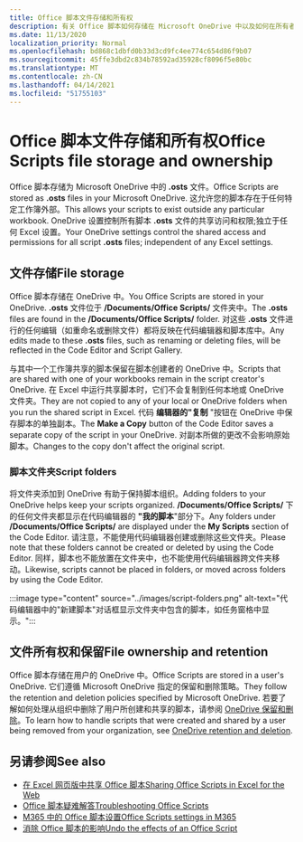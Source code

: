 ```yaml
---
title: Office 脚本文件存储和所有权
description: 有关 Office 脚本如何存储在 Microsoft OneDrive 中以及如何在所有者之间传输的信息。
ms.date: 11/13/2020
localization_priority: Normal
ms.openlocfilehash: bd868c1dbfd0b33d3cd9fc4ee774c654d86f9b07
ms.sourcegitcommit: 45ffe3dbd2c834b78592ad35928cf8096f5e80bc
ms.translationtype: MT
ms.contentlocale: zh-CN
ms.lasthandoff: 04/14/2021
ms.locfileid: "51755103"
---
```

# <a name="office-scripts-file-storage-and-ownership"></a><span data-ttu-id="0d872-103">Office 脚本文件存储和所有权</span><span class="sxs-lookup"><span data-stu-id="0d872-103">Office Scripts file storage and ownership</span></span>

<span data-ttu-id="0d872-104">Office 脚本存储为 Microsoft OneDrive 中的 **.osts** 文件。</span><span class="sxs-lookup"><span data-stu-id="0d872-104">Office Scripts are stored as **.osts** files in your Microsoft OneDrive.</span></span> <span data-ttu-id="0d872-105">这允许您的脚本存在于任何特定工作簿外部。</span><span class="sxs-lookup"><span data-stu-id="0d872-105">This allows your scripts to exist outside any particular workbook.</span></span> <span data-ttu-id="0d872-106">OneDrive 设置控制所有脚本 **.osts** 文件的共享访问和权限;独立于任何 Excel 设置。</span><span class="sxs-lookup"><span data-stu-id="0d872-106">Your OneDrive settings control the shared access and permissions for all script **.osts** files; independent of any Excel settings.</span></span>

## <a name="file-storage"></a><span data-ttu-id="0d872-107">文件存储</span><span class="sxs-lookup"><span data-stu-id="0d872-107">File storage</span></span>

<span data-ttu-id="0d872-108">Office 脚本存储在 OneDrive 中。</span><span class="sxs-lookup"><span data-stu-id="0d872-108">You Office Scripts are stored in your OneDrive.</span></span> <span data-ttu-id="0d872-109">**.osts** 文件位于 **/Documents/Office Scripts/** 文件夹中。</span><span class="sxs-lookup"><span data-stu-id="0d872-109">The **.osts** files are found in the **/Documents/Office Scripts/** folder.</span></span> <span data-ttu-id="0d872-110">对这些 **.osts** 文件进行的任何编辑（如重命名或删除文件）都将反映在代码编辑器和脚本库中。</span><span class="sxs-lookup"><span data-stu-id="0d872-110">Any edits made to these **.osts** files, such as renaming or deleting files, will be reflected in the Code Editor and Script Gallery.</span></span>

<span data-ttu-id="0d872-111">与其中一个工作簿共享的脚本保留在脚本创建者的 OneDrive 中。</span><span class="sxs-lookup"><span data-stu-id="0d872-111">Scripts that are shared with one of your workbooks remain in the script creator's OneDrive.</span></span> <span data-ttu-id="0d872-112">在 Excel 中运行共享脚本时，它们不会复制到任何本地或 OneDrive 文件夹。</span><span class="sxs-lookup"><span data-stu-id="0d872-112">They are not copied to any of your local or OneDrive folders when you run the shared script in Excel.</span></span> <span data-ttu-id="0d872-113">代码 **编辑器的"复制** "按钮在 OneDrive 中保存脚本的单独副本。</span><span class="sxs-lookup"><span data-stu-id="0d872-113">The **Make a Copy** button of the Code Editor saves a separate copy of the script in your OneDrive.</span></span> <span data-ttu-id="0d872-114">对副本所做的更改不会影响原始脚本。</span><span class="sxs-lookup"><span data-stu-id="0d872-114">Changes to the copy don't affect the original script.</span></span>

### <a name="script-folders"></a><span data-ttu-id="0d872-115">脚本文件夹</span><span class="sxs-lookup"><span data-stu-id="0d872-115">Script folders</span></span>

<span data-ttu-id="0d872-116">将文件夹添加到 OneDrive 有助于保持脚本组织。</span><span class="sxs-lookup"><span data-stu-id="0d872-116">Adding folders to your OneDrive helps keep your scripts organized.</span></span> <span data-ttu-id="0d872-117">**/Documents/Office Scripts/** 下的任何文件夹都显示在代码编辑器的 **"我的脚本**"部分下。</span><span class="sxs-lookup"><span data-stu-id="0d872-117">Any folders under **/Documents/Office Scripts/** are displayed under the **My Scripts** section of the Code Editor.</span></span> <span data-ttu-id="0d872-118">请注意，不能使用代码编辑器创建或删除这些文件夹。</span><span class="sxs-lookup"><span data-stu-id="0d872-118">Please note that these folders cannot be created or deleted by using the Code Editor.</span></span> <span data-ttu-id="0d872-119">同样，脚本也不能放置在文件夹中，也不能使用代码编辑器跨文件夹移动。</span><span class="sxs-lookup"><span data-stu-id="0d872-119">Likewise, scripts cannot be placed in folders, or moved across folders by using the Code Editor.</span></span>

:::image type="content" source="../images/script-folders.png" alt-text="代码编辑器中的&quot;新建脚本&quot;对话框显示文件夹中包含的脚本，如任务窗格中显示。":::

## <a name="file-ownership-and-retention"></a><span data-ttu-id="0d872-121">文件所有权和保留</span><span class="sxs-lookup"><span data-stu-id="0d872-121">File ownership and retention</span></span>

<span data-ttu-id="0d872-122">Office 脚本存储在用户的 OneDrive 中。</span><span class="sxs-lookup"><span data-stu-id="0d872-122">Office Scripts are stored in a user's OneDrive.</span></span> <span data-ttu-id="0d872-123">它们遵循 Microsoft OneDrive 指定的保留和删除策略。</span><span class="sxs-lookup"><span data-stu-id="0d872-123">They follow the retention and deletion policies specified by Microsoft OneDrive.</span></span> <span data-ttu-id="0d872-124">若要了解如何处理从组织中删除了用户所创建和共享的脚本，请参阅 [OneDrive 保留和删除](/onedrive/retention-and-deletion)。</span><span class="sxs-lookup"><span data-stu-id="0d872-124">To learn how to handle scripts that were created and shared by a user being removed from your organization, see [OneDrive retention and deletion](/onedrive/retention-and-deletion).</span></span>

## <a name="see-also"></a><span data-ttu-id="0d872-125">另请参阅</span><span class="sxs-lookup"><span data-stu-id="0d872-125">See also</span></span>

- [<span data-ttu-id="0d872-126">在 Excel 网页版中共享 Office 脚本</span><span class="sxs-lookup"><span data-stu-id="0d872-126">Sharing Office Scripts in Excel for the Web</span></span>](https://support.microsoft.com/office/sharing-office-scripts-in-excel-for-the-web-226eddbc-3a44-4540-acfe-fccda3d1122b)
- [<span data-ttu-id="0d872-127">Office 脚本疑难解答</span><span class="sxs-lookup"><span data-stu-id="0d872-127">Troubleshooting Office Scripts</span></span>](../testing/troubleshooting.md)
- [<span data-ttu-id="0d872-128">M365 中的 Office 脚本设置</span><span class="sxs-lookup"><span data-stu-id="0d872-128">Office Scripts settings in M365</span></span>](https://support.office.com/article/office-scripts-settings-in-m365-19d3c51a-6ca2-40ab-978d-60fa49554dcf)
- [<span data-ttu-id="0d872-129">消除 Office 脚本的影响</span><span class="sxs-lookup"><span data-stu-id="0d872-129">Undo the effects of an Office Script</span></span>](../testing/undo.md)
